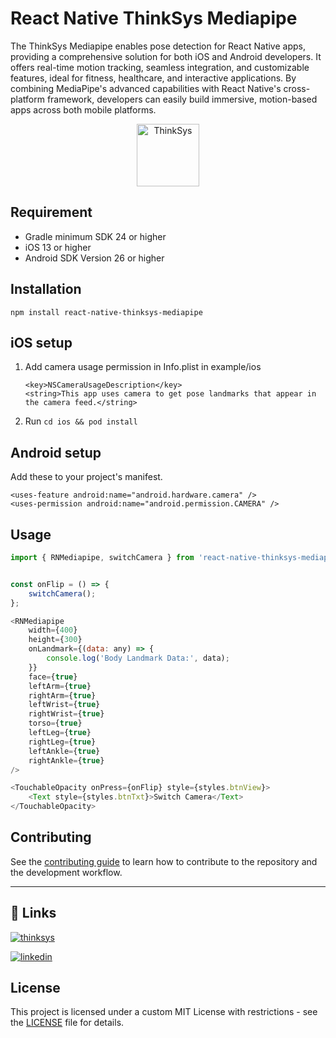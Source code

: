 # React Native ThinkSys Mediapipe

The ThinkSys Mediapipe enables pose detection for React Native apps, providing a comprehensive solution for both iOS and Android developers. It offers real-time motion tracking, seamless integration, and customizable features, ideal for fitness, healthcare, and interactive applications. By combining MediaPipe's advanced capabilities with React Native's cross-platform framework, developers can easily build immersive, motion-based apps across both mobile platforms.

<p align="center">
<img src="https://i.ibb.co/L1FNt92/thinksys-logo.png" height="100" alt="ThinkSys" />
</p>

## Requirement
* Gradle minimum SDK 24 or higher
* iOS 13 or higher
* Android SDK Version 26 or higher


## Installation
```
npm install react-native-thinksys-mediapipe
```

## iOS setup
1. Add camera usage permission in Info.plist in example/ios
    ```
    <key>NSCameraUsageDescription</key>
	<string>This app uses camera to get pose landmarks that appear in the camera feed.</string>
    ```
   
2. Run ```cd ios && pod install```


## Android setup
Add these to your project's manifest.

```
<uses-feature android:name="android.hardware.camera" />
<uses-permission android:name="android.permission.CAMERA" />
```

## Usage
```js
import { RNMediapipe, switchCamera } from 'react-native-thinksys-mediapipe';


const onFlip = () => {
    switchCamera();
};

<RNMediapipe 
    width={400}
    height={300}
    onLandmark={(data: any) => {
        console.log('Body Landmark Data:', data);
    }}
    face={true}
    leftArm={true}
    rightArm={true}
    leftWrist={true}
    rightWrist={true}
    torso={true}
    leftLeg={true}
    rightLeg={true}
    leftAnkle={true}
    rightAnkle={true}
/>

<TouchableOpacity onPress={onFlip} style={styles.btnView}>
    <Text style={styles.btnTxt}>Switch Camera</Text>
</TouchableOpacity>

```

## Contributing

See the [contributing guide](CONTRIBUTING.md) to learn how to contribute to the repository and the development workflow.

---

## 🔗 Links
[![thinksys](https://img.shields.io/badge/my_portfolio-000?style=for-the-badge&logo=ko-fi&logoColor=white)](https://thinksys.com/)

[![linkedin](https://img.shields.io/badge/linkedin-0A66C2?style=for-the-badge&logo=linkedin&logoColor=white)](https://in.linkedin.com/company/thinksys-inc)

## License

This project is licensed under a custom MIT License with restrictions - see the [LICENSE](LICENSE) file for details.
